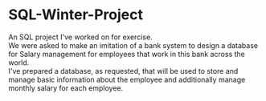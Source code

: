 # SQL-Winter-Project
An SQL project I've worked on for exercise.<br>We were asked to make an imitation of a bank system to design a database for Salary management for employees that work in this bank across the world.<br>
I've prepared a database, as requested, that will be used to store and manage basic information about the employee and additionally manage monthly salary for each employee.
